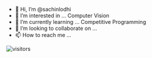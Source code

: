 - 👋 Hi, I’m @sachinlodhi
- 👀 I’m interested in ... Computer Vision
- 🌱 I’m currently learning ... Competitive Programming
- 💞️ I’m looking to collaborate on ... 
- 📫 How to reach me ...

<!---
sachinlodhi/sachinlodhi is a ✨ special ✨ repository because its `README.md` (this file) appears on your GitHub profile.
You can click the Preview link to take a look at your changes.
--->
![visitors](https://visitor-badge.glitch.me/badge?page_id=page.id)
